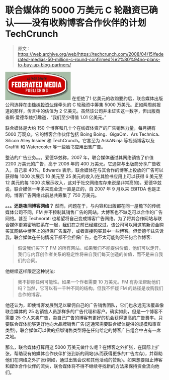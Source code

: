 # 联合媒体的 5000 万美元 C 轮融资已确认——没有收购博客合作伙伴的计划 TechCrunch

> 原文：<https://web.archive.org/web/https://techcrunch.com/2008/04/15/federated-medias-50-million-c-round-confirmed%e2%80%94no-plans-to-buy-up-blog-partners/>

[![federated-media-logo.png](img/b88f31d54ca5405b9787c2589e2dba62.png)](https://web.archive.org/web/20221207193041/http://www.crunchbase.com/company/federatedmedia) 在拒绝了1 亿美元的收购要约后，联合媒体出版公司选择在由[橡树投资伙伴](https://web.archive.org/web/20221207193041/http://www.oakvc.com/)牵头的 C 轮融资中筹集 5000 万美元。正如两周前报道的那样，传言中的估值为 2 亿美元。虽然该公司并未证实这一数字，但出版商查斯·爱德华兹打趣道，“我们至少得值 1.01 亿美元。”

联合媒体是大约 150 个博客和几十个在线媒体资产的广告销售力量，每月拥有 5000 万观众。它的博客合作伙伴包括 Boing Boing、GigaOm、Ars Technica、Silicon Alley Insider 和 TechCrunch。它甚至为 AskANinja 等视频博客以及 Graffiti 和 Watercooler 等一些脸书应用出售广告。

整洁的广告业务。。。爱德华兹称，2007 年，联合媒体通过其网络销售了价值 2200 万美元的广告，高于 2006 年的 400 万美元。它通常与出版商分享广告收入，自己拿 40%。Edwards 表示，联合媒体在与其合作的博客上投放的广告可以获得每 1000 次展示 10 美元至 25 美元的收入(在其脸书应用上可以获得 6 美元至 12 美元的每 1000 次展示收入，这对于社交网络库存来说是非常高的)。爱德华兹说，联合媒体一年多来现金流一直是正的，自 2007 年 9 月以来 EBITDA 也是正的。博客广告网络此前总共筹集了 750 万美元。

**。。。还是夜间博客网络？**
然而，问题在于，与内容和出版都在同一屋檐下的传统媒体公司不同，FM 并不控制其销售广告的网站。大博客也不缺乏可以合作的广告网络。甚至 Technorati 也希望将自己变成博客广告网络。为了将其合作网站与联合媒体更紧密地联系在一起，[我们在](https://web.archive.org/web/20221207193041/http://www.beta.techcrunch.com/2008/03/21/federated-medias-battelle-slams-rival-hints-at-investing-in-publishers/)之前已经建议过，该公司可以用这笔新资金购买其网络中博客上的担保广告库存，或者直接购买其中一些博客。但爱德华兹告诉我，联合媒体在任何情况下都不会担保广告，也不太可能购买任何合作博客:

> 假设我们买下了 FM 的所有网站。如果我们不能提供价值，他们可以走开。我们与内容创作者关系的稳定性将来自我们每天创造的价值，而不是来自我们的合同。

他继续这样限定这种说法:

> 我不排除任何可能性。如果一个作者需要 10 万美元。FM 有办法帮助他们吗？当然，它可以有一千种不同的结构。但我不怀疑 FM 的路径是收购我们合作的博客。

他还认为，即使博客发展到足以雇佣自己的广告销售团队，它们也永远无法覆盖像联合媒体的 25 名销售人员那样多的广告代理和客户。确实如此，但是一个博客不需要 25 个人来卖广告，卖自己广告的博客有更好的机会获得更高的广告费率。只要联合媒体能够更好地向大品牌销售广告(这通常需要联合媒体提供的规模和审查类型)，联合媒体可以做的捆绑销售类型将在任何给定的博客广告组合中占有一席之地。

那么，联合媒体打算用这 5000 万美元做什么呢？在博客之外扩张，在国际上扩张，帮助现有的媒体合作伙伴扩张到新的网站(从而获得更多的广告库存)，并帮助他们在网络之外扩张(例如，通过出售会议和其他活动的赞助)。如果想要阻止博客和媒体合作伙伴的流失，联合媒体将不得不继续寻找新的方法来保持资金流向他们。
